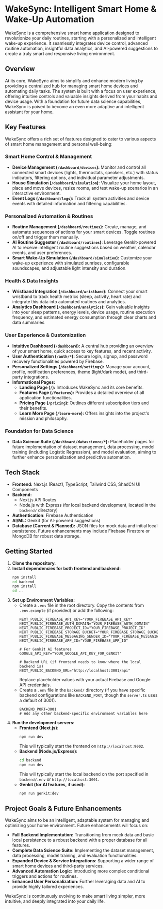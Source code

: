 # WakeSync: Intelligent Smart Home & Wake-Up Automation

WakeSync is a comprehensive smart home application designed to revolutionize your daily routines, starting with a personalized and intelligent wake-up experience. It seamlessly integrates device control, advanced routine automation, insightful data analytics, and AI-powered suggestions to create a truly smart and responsive living environment.

## Overview

At its core, WakeSync aims to simplify and enhance modern living by providing a centralized hub for managing smart home devices and automating daily tasks. The system is built with a focus on user experience, offering intuitive controls and valuable insights derived from your habits and device usage. With a foundation for future data science capabilities, WakeSync is poised to become an even more adaptive and intelligent assistant for your home.

## Key Features

WakeSync offers a rich set of features designed to cater to various aspects of smart home management and personal well-being:

### Smart Home Control & Management
*   **Device Management (`/dashboard/devices`):** Monitor and control all connected smart devices (lights, thermostats, speakers, etc.) with status indicators, filtering options, and individual parameter adjustments.
*   **House Simulation (`/dashboard/simulation`):** Visualize your home layout, place and move devices, resize rooms, and test wake-up scenarios in an interactive environment.
*   **Event Logs (`/dashboard/logs`):** Track all system activities and device events with detailed information and filtering capabilities.

### Personalized Automation & Routines
*   **Routine Management (`/dashboard/routines`):** Create, manage, and automate sequences of actions for your smart devices. Toggle routines on/off and trigger them manually.
*   **AI Routine Suggester (`/dashboard/routines`):** Leverage Genkit-powered AI to receive intelligent routine suggestions based on weather, calendar events, and user preferences.
*   **Smart Wake-Up Simulation (`/dashboard/simulation`):** Customize your wake-up experience with simulated sunrises, configurable soundscapes, and adjustable light intensity and duration.

### Health & Data Insights
*   **Wristband Integration (`/dashboard/wristband`):** Connect your smart wristband to track health metrics (sleep, activity, heart rate) and integrate this data into automated routines and analytics.
*   **Analytics Dashboard (`/dashboard/analytics`):** Gain valuable insights into your sleep patterns, energy levels, device usage, routine execution frequency, and estimated energy consumption through clear charts and data summaries.

### User Experience & Customization
*   **Intuitive Dashboard (`/dashboard`):** A central hub providing an overview of your smart home, quick access to key features, and recent activity.
*   **User Authentication (`/auth/*`):** Secure login, signup, and password recovery functionalities powered by Firebase.
*   **Personalized Settings (`/dashboard/settings`):** Manage your account, profile, notification preferences, theme (light/dark mode), and third-party integrations.
*   **Informational Pages:**
    *   **Landing Page (`/`):** Introduces WakeSync and its core benefits.
    *   **Features Page (`/features`):** Provides a detailed overview of all application functionalities.
    *   **Pricing Page (`/pricing`):** Outlines different subscription tiers and their benefits.
    *   **Learn More Page (`/learn-more`):** Offers insights into the project's mission and philosophy.

### Foundation for Data Science
*   **Data Science Suite (`/dashboard/datascience/*`):** Placeholder pages for future implementation of dataset management, data processing, model training (including Logistic Regression), and model evaluation, aiming to further enhance personalization and predictive automation.

## Tech Stack

*   **Frontend:** Next.js (React), TypeScript, Tailwind CSS, ShadCN UI Components
*   **Backend:**
    *   Next.js API Routes
    *   Node.js with Express (for local backend development, located in the `backend/` directory)
*   **Authentication:** Firebase Authentication
*   **AI/ML:** Genkit (for AI-powered suggestions)
*   **Database (Current & Planned):** JSON files for mock data and initial local persistence. Future enhancements may include Firebase Firestore or MongoDB for robust data storage.

## Getting Started

1.  **Clone the repository.**
2.  **Install dependencies for both frontend and backend:**
    ```bash
    npm install
    cd backend
    npm install
    cd ..
    ```
3.  **Set up Environment Variables:**
    *   Create a `.env` file in the root directory. Copy the contents from `.env.example` (if provided) or add the following:
        ```
        NEXT_PUBLIC_FIREBASE_API_KEY="YOUR_FIREBASE_API_KEY"
        NEXT_PUBLIC_FIREBASE_AUTH_DOMAIN="YOUR_FIREBASE_AUTH_DOMAIN"
        NEXT_PUBLIC_FIREBASE_PROJECT_ID="YOUR_FIREBASE_PROJECT_ID"
        NEXT_PUBLIC_FIREBASE_STORAGE_BUCKET="YOUR_FIREBASE_STORAGE_BUCKET"
        NEXT_PUBLIC_FIREBASE_MESSAGING_SENDER_ID="YOUR_FIREBASE_MESSAGING_SENDER_ID"
        NEXT_PUBLIC_FIREBASE_APP_ID="YOUR_FIREBASE_APP_ID"

        # For Genkit AI features
        GOOGLE_API_KEY="YOUR_GOOGLE_API_KEY_FOR_GENKIT"

        # Backend URL (if frontend needs to know where the local backend is)
        NEXT_PUBLIC_BACKEND_URL="http://localhost:3001/api"
        ```
        Replace placeholder values with your actual Firebase and Google API credentials.
    *   Create a `.env` file in the `backend/` directory (if you have specific backend configurations like `BACKEND_PORT`, though the `server.ts` uses a default of 3001).
        ```
        BACKEND_PORT=3001
        # Add any other backend-specific environment variables here
        ```
4.  **Run the development servers:**
    *   **Frontend (Next.js):**
        ```bash
        npm run dev
        ```
        This will typically start the frontend on `http://localhost:9002`.
    *   **Backend (Node.js/Express):**
        ```bash
        cd backend
        npm run dev
        ```
        This will typically start the local backend on the port specified in `backend/.env` or `http://localhost:3001`.
    *   **Genkit (for AI features, if used):**
        ```bash
        npm run genkit:dev
        ```

## Project Goals & Future Enhancements

WakeSync aims to be an intelligent, adaptable system for managing and optimizing your home environment. Future enhancements will focus on:

*   **Full Backend Implementation:** Transitioning from mock data and basic local persistence to a robust backend with a proper database for all features.
*   **Complete Data Science Suite:** Implementing the dataset management, data processing, model training, and evaluation functionalities.
*   **Expanded Device & Service Integrations:** Supporting a wider range of smart home devices and third-party services.
*   **Advanced Automation Logic:** Introducing more complex conditional triggers and actions for routines.
*   **Enhanced User Personalization:** Further leveraging data and AI to provide highly tailored experiences.

WakeSync is continuously evolving to make smart living simpler, more intuitive, and deeply integrated into your daily life.

